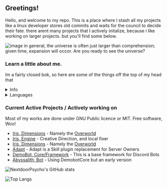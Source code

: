 ## Greetings!
Hello, and welcome to my repo. This is a place where I stash all my projects like a linux developer stores old commits and waits for the council to decide their fate. there arent many projects that I actively initalize, because i like working on larger projects. but you'll find some below.

![image](https://i.imgur.com/SZBTV4r.png)
in general, the universe is often just larger than comprehension; given time, expansion will occor. Are you ready to see the universe?

### Learn a little about me.
Im a fairly closed bok, so here are some of the things off the top of my head that 

<details>
  <summary>Info</summary>
  - Name: Brian
  - Discord: ⋈-NextdoorPsycho-⋈#0001
  - Education: CS, Software Engineering  /  Political Science
  - Background: Conservative-Gay-Jew (the one and only) 🇺🇸™️
  - MTG: Mono blue, EDH // 
  
</details>
<details>
  <summary>Languages</summary>
  - Java
  - Python
  - Dart/Flutter
  - Swift

</details>

### Current Active Projects  /  Actively working on
Most of my works are done under GNU Public licence or MIT. Free software, Woo!
- [Iris, Dimensions](https://github.com/IrisDimensions) - Namely the [Overworld](https://github.com/IrisDimensions/overworld)
- [Iris, Engine](https://github.com/VolmitSoftware/Iris) - Creative Direction, and local fixer
- [Iris, Dimensions](https://github.com/IrisDimensions) - Namely the [Overworld](https://github.com/IrisDimensions/overworld)
- [Adapt](https://github.com/VolmitSoftware/Adapt) - Adapt is a Skill plugin replacement for Server Owners
- [DemoBot, Core/Framework](https://github.com/NextdoorPsycho/DemoBot) - This is a base framework for Discord Bots
- [Abyssalith, Bot](https://github.com/VolmitSoftware/Abyssalith) - Using DemobotCore but an early version


![NextdoorPsycho's GitHub stats](https://github-readme-stats.vercel.app/api?username=NextdoorPsycho&show_icons=true&theme=radical)

![Top Langs](https://github-readme-stats.vercel.app/api/top-langs/?username=NextdoorPsycho) 
  
